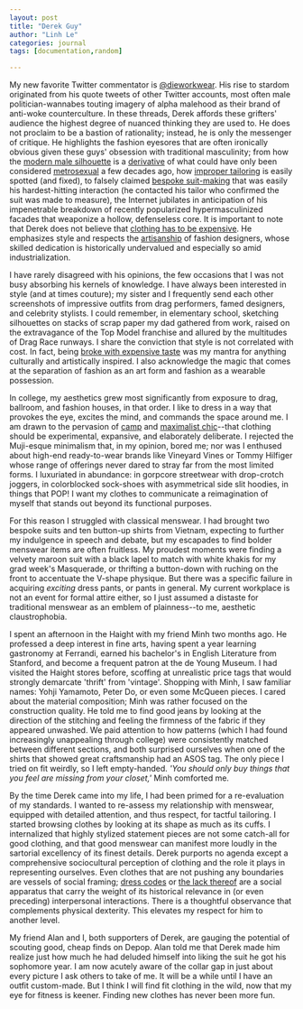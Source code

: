 ```yaml
---
layout: post
title: "Derek Guy"
author: "Linh Le"
categories: journal
tags: [documentation,random]

---
```

My new favorite Twitter commentator is [@dieworkwear](https://twitter.com/dieworkwear). His rise to stardom originated from his quote tweets of other Twitter accounts, most often male politician-wannabes touting imagery of alpha malehood as their brand of anti-woke counterculture. In these threads, Derek affords these grifters' audience the highest degree of nuanced thinking they are used to. He does not proclaim to be a bastion of rationality; instead, he is only the messenger of critique. He highlights the fashion eyesores that are often ironically obvious given these guys' obsession with traditional masculinity; from how the [modern male silhouette](https://twitter.com/dieworkwear/status/1654548079775981568) is a [derivative](https://twitter.com/dieworkwear/status/1660067845982781440) of what could have only been considered [metrosexual](https://twitter.com/dieworkwear/status/1661518837349765120) a few decades ago, how [improper tailoring](https://twitter.com/dieworkwear/status/1652104037477797890) is easily spotted (and fixed), to falsely claimed [bespoke suit-making](https://twitter.com/dieworkwear/status/1651326655477202944) that was easily his hardest-hitting interaction (he contacted his tailor who confirmed the suit was made to measure), the Internet jubilates in anticipation of his impenetrable breakdown of recently popularized hypermasculinized facades that weaponize a hollow, defenseless core. It is important to note that Derek does not believe that [clothing has to be expensive](https://twitter.com/dieworkwear/status/1652526577610289152). He emphasizes style and respects the [artisanship](https://twitter.com/dieworkwear/status/1653243860519366662) of fashion designers, whose skilled dedication is historically undervalued and especially so amid industrialization.

I have rarely disagreed with his opinions, the few occasions that I was not busy absorbing his kernels of knowledge. I have always been interested in style (and at times couture); my sister and I frequently send each other screenshots of impressive outfits from drag performers, famed designers, and celebrity stylists. I could remember, in elementary school, sketching silhouettes on stacks of scrap paper my dad gathered from work, raised on the extravagance of the Top Model franchise and allured by the multitudes of Drag Race runways. I share the conviction that style is not correlated with cost. In fact, being [broke with expensive taste](https://pitchfork.com/reviews/albums/19998-azealia-banks-broke-with-expensive-taste/) was my mantra for anything culturally and artistically inspired. I also acknowledge the magic that comes at the separation of fashion as an art form and fashion as a wearable possession.

In college, my aesthetics grew most significantly from exposure to drag, ballroom, and fashion houses, in that order. I like to dress in a way that provokes the eye, excites the mind, and commands the space around me. I am drawn to the pervasion of [camp](https://www.vanityfair.com/style/photos/2019/05/met-gala-camp-on-theme) and [maximalist chic](https://twitter.com/taydahyun/status/1548235360345264129)--that clothing should be experimental, expansive, and elaborately deliberate. I rejected the Muji-esque minimalism that, in my opinion, bored me; nor was I enthused about high-end ready-to-wear brands like Vineyard Vines or Tommy Hilfiger whose range of offerings never dared to stray far from the most limited forms. I luxuriated in abundance: in gorpcore streetwear with drop-crotch joggers, in colorblocked sock-shoes with asymmetrical side slit hoodies, in things that POP! I want my clothes to communicate a reimagination of myself that stands out beyond its functional purposes.

For this reason I struggled with classical menswear. I had brought two bespoke suits and ten button-up shirts from Vietnam, expecting to further my indulgence in speech and debate, but my escapades to find bolder menswear items are often fruitless. My proudest moments were finding a velvety maroon suit with a black lapel to match with white khakis for my grad week's Masquerade, or thrifting a button-down with ruching on the front to accentuate the V-shape physique. But there was a specific failure in acquiring <em>exciting</em> dress pants, or pants in general. My current workplace is not an event for formal attire either, so I just assumed a distaste for traditional menswear as an emblem of plainness--to me, aesthetic claustrophobia.

I spent an afternoon in the Haight with my friend Minh two months ago. He professed a deep interest in fine arts, having spent a year learning gastronomy at Ferrandi, earned his bachelor's in English Literature from Stanford, and become a frequent patron at the de Young Museum. I had visited the Haight stores before, scoffing at unrealistic price tags that would strongly demarcate 'thrift' from 'vintage'. Shopping with Minh, I saw familiar names: Yohji Yamamoto, Peter Do, or even some McQueen pieces. I cared about the material composition; Minh was rather focused on the construction quality. He told me to find good jeans by looking at the direction of the stitching and feeling the firmness of the fabric if they appeared unwashed. We paid attention to how patterns (which I had found increasingly unappealing through college) were consistently matched between different sections, and both surprised ourselves when one of the shirts that showed great craftsmanship had an ASOS tag. The only piece I tried on fit weirdly, so I left empty-handed. <em>'You should only buy things that you feel are missing from your closet,'</em> Minh comforted me.

By the time Derek came into my life, I had been primed for a re-evaluation of my standards. I wanted to re-assess my relationship with menswear, equipped with detailed attention, and thus respect, for tactful tailoring. I started browsing clothes by looking at its shape as much as its cuffs. I internalized that highly stylized statement pieces are not some catch-all for good clothing, and that good menswear can manifest more loudly in the sartorial excellency of its finest details. Derek purports no agenda except a comprehensive sociocultural perception of clothing and the role it plays in representing ourselves. Even clothes that are not pushing any boundaries are vessels of social framing; [dress codes](https://dieworkwear.com/2020/08/13/so-ordered-the-messy-nature-of-dress-codes/) or [the lack thereof](https://twitter.com/dieworkwear/status/1662566848146345984) are a social apparatus that carry the weight of its historical relevance in (or even preceding) interpersonal interactions. There is a thoughtful observance that complements physical dexterity. This elevates my respect for him to another level.

My friend Alan and I, both supporters of Derek, are gauging the potential of scouting good, cheap finds on Depop. Alan told me that Derek made him realize just how much he had deluded himself into liking the suit he got his sophomore year. I am now acutely aware of the collar gap in just about every picture I ask others to take of me. It will be a while until I have an outfit custom-made. But I think I will find fit clothing in the wild, now that my eye for fitness is keener. Finding new clothes has never been more fun.